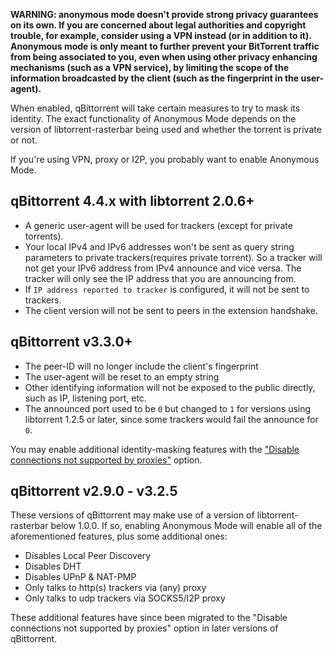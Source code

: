 **WARNING: anonymous mode doesn't provide strong privacy guarantees on its own. If you are concerned about legal authorities and copyright trouble, for example, consider using a VPN instead (or in addition to it). Anonymous mode is only meant to further prevent your BitTorrent traffic from being associated to you, even when using other privacy enhancing mechanisms (such as a VPN service), by limiting the scope of the information broadcasted by the client (such as the fingerprint in the user-agent).**

When enabled, qBittorrent will take certain measures to try to mask its identity. The exact functionality of Anonymous Mode depends on the version of libtorrent-rasterbar being used and whether the torrent is private or not.

If you're using VPN, proxy or I2P, you probably want to enable Anonymous Mode.

## qBittorrent 4.4.x with libtorrent 2.0.6+

* A generic user-agent will be used for trackers (except for private torrents).
* Your local IPv4 and IPv6 addresses won't be sent as query string parameters to private trackers(requires private torrent). So a tracker will not get your IPv6 address from IPv4 announce and vice versa. The tracker will only see the IP address that you are announcing from.
* If `IP address reported to tracker` is configured, it will not be sent to trackers.
* The client version will not be sent to peers in the extension handshake.

## qBittorrent v3.3.0+

* The peer-ID will no longer include the client's fingerprint
* The user-agent will be reset to an empty string
* Other identifying information will not be exposed to the public directly, such as IP, listening port, etc.
* The announced port used to be `0` but changed to `1` for versions using libtorrent 1.2.5 or later, since some trackers would fail the announce for `0`.

You may enable additional identity-masking features with the ["Disable connections not supported by proxies"](Disable-connections-not-supported-by-proxies) option.

## qBittorrent v2.9.0 - v3.2.5

These versions of qBittorrent may make use of a version of libtorrent-rasterbar below 1.0.0. If so, enabling Anonymous Mode will enable all of the aforementioned features, plus some additional ones:

* Disables Local Peer Discovery
* Disables DHT
* Disables UPnP & NAT-PMP
* Only talks to http(s) trackers via (any) proxy
* Only talks to udp trackers via SOCKS5/I2P proxy

These additional features have since been migrated to the "Disable connections not supported by proxies" option in later versions of qBittorrent.
